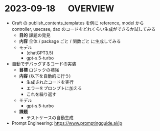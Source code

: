 # 2023-09-18 　 OVERVIEW

- Craft の publish_contents_templates を例に reference, model から controller, usecase, dao のコードをどれくらい生成ができるか試してみる
  - **目的** 課題の発見
  - **内容** 全体 / package ごと / 関数ごと に生成してみる
  - モデル
    - (chatGPT3.5)
    - gpt-s.5-turbo
- 自動でデバッグするコードの実装
  - **目標** ロジックの補強
  - **内容** (以下を自動的に行う)
    - 生成されたコードを実行
    - エラーをプロンプトに加える
    - これを繰り返す
  - モデル
    - gpt-s.5-turbo
  - **課題**
    - テストケースの自動生成
- Prompt Engineering: https://www.promptingguide.ai/jp
